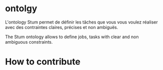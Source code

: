 # ontolgy
L'ontology Stum permet de définir les tâches que vous vous voulez réaliser avec des contraintes claires, précises et non ambiguës.

The Stum ontology allows to define jobs, tasks with clear and non ambiguous constraints.

# How to contribute 


